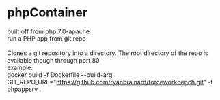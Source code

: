 # phpContainer
built off from php:7.0-apache
<br>
run a PHP app from git repo
<br>
<br>
Clones a git repository into a directory.  The root directory of the repo is available though through port 80
<br>
example:
<br>
docker build -f Dockerfile --build-arg GIT_REPO_URL="https://github.com/ryanbrainard/forceworkbench.git" -t phpappsrv .
